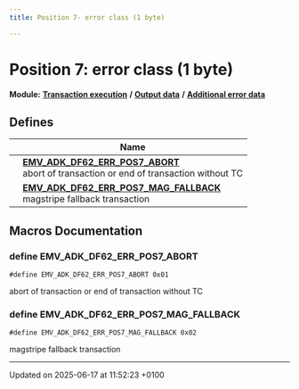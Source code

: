 ```yaml
---
title: Position 7- error class (1 byte)

---
```


# Position 7: error class (1 byte)

**Module:** **[Transaction execution](group___a_d_k___t_r_x___e_x_e_c.md)** **/** **[Output data](group___d_e_f___f_l_o_w___o_u_t_p_u_t.md)** **/** **[Additional error data](group___d_e_f___d_f62.md)**



## Defines

|                | Name           |
| -------------- | -------------- |
|  | **[EMV_ADK_DF62_ERR_POS7_ABORT](group___d_e_f___d_f62___p_o_s7.md#define-emv-adk-df62-err-pos7-abort)** <br>abort of transaction or end of transaction without TC  |
|  | **[EMV_ADK_DF62_ERR_POS7_MAG_FALLBACK](group___d_e_f___d_f62___p_o_s7.md#define-emv-adk-df62-err-pos7-mag-fallback)** <br>magstripe fallback transaction  |




## Macros Documentation

### define EMV_ADK_DF62_ERR_POS7_ABORT

```
#define EMV_ADK_DF62_ERR_POS7_ABORT 0x01
```

abort of transaction or end of transaction without TC 

### define EMV_ADK_DF62_ERR_POS7_MAG_FALLBACK

```
#define EMV_ADK_DF62_ERR_POS7_MAG_FALLBACK 0x02
```

magstripe fallback transaction 



-------------------------------

Updated on 2025-06-17 at 11:52:23 +0100